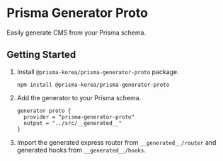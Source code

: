 # Prisma Generator Proto

Easily generate CMS from your Prisma schema.

## Getting Started

1. Install `@prisma-korea/prisma-generator-proto` package.

   ```shell
   npm install @prisma-korea/prisma-generator-proto
   ```

2. Add the generator to your Prisma schema.

   ```prisma
   generator proto {
     provider = "prisma-generator-proto"
     output = "../src/__generated__"
   }
   ```

3. Import the generated express router from `__generated__/router`
   and generated hooks from `__generated__/hooks`.
